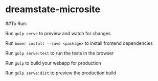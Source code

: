# dreamstate-microsite

#\#To Run:

Run `gulp serve` to preview and watch for changes

Run `bower install --save <package>` to install frontend dependencies

Run `gulp serve:test` to run the tests in the browser

Run `gulp` to build your webapp for production

Run `gulp serve:dist` to preview the production build
